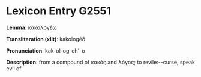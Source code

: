 # Lexicon Entry G2551

**Lemma**: κακολογέω

**Transliteration (xlit)**: kakologéō

**Pronunciation**: kak-ol-og-eh'-o

**Description**:
from a compound of κακός and λόγος; to revile:--curse, speak evil of.
